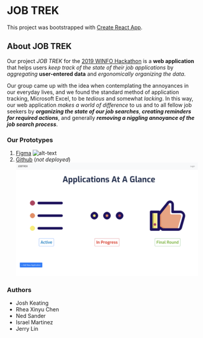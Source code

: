# JOB TREK

This project was bootstrapped with [Create React App](https://github.com/facebook/create-react-app).

## About JOB TREK

Our project _JOB TREK_ for the [2019 WINFO Hackathon](https://www.facebook.com/events/889714264560893/) is a **web application** that helps users _keep track of the state of their job applications_ by _aggregating_ **user-entered data** and _ergonomically organizing the data_.

Our group came up with the idea when contemplating the annoyances in our everyday lives, and we found the standard method of application tracking, Microsoft Excel, to be _tedious_ and somewhat _lacking_. In this way, our web application _makes a world of difference_ to us and to all fellow job seekers by __*organizing the state of our job searches*__, __*creating reminders for required actions*__, and generally __*removing a niggling annoyance of the job search process*__.

### Our Prototypes

1. [Figma](https://www.figma.com/proto/FbYDwU43G3xQywZ48sV124NE/Winfo-Hackathon?node-id=6%3A450&scaling=min-zoom) ![alt-text](https://i.imgur.com/OANluSt.jpg)
2. [Github](https://github.com/NedSander/winfo-hackathon-2019) (_not deployed_) ![alt-text](home-page.png)

### Authors

- Josh Keating
- Rhea Xinyu Chen
- Ned Sander
- Israel Martinez
- Jerry Lin
